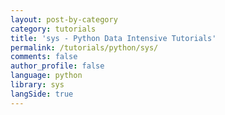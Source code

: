 ```yaml
---
layout: post-by-category
category: tutorials
title: 'sys - Python Data Intensive Tutorials'
permalink: /tutorials/python/sys/
comments: false
author_profile: false
language: python
library: sys
langSide: true
---
```

